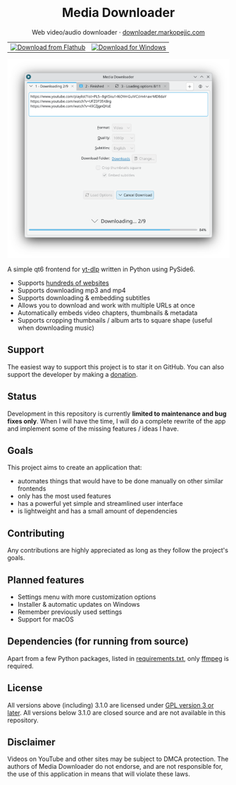 <div align="center">
  <br>
  <h1>Media Downloader</h1>
  <p>
    Web video/audio downloader
    ·
    <a href="https://downloader.markopejic.com/" target="_blank">downloader.markopejic.com</a>
  </p>
  <table>
    <tr>
      <td>
        <a href="https://flathub.org/apps/com.markopejic.downloader" target="_blank">
          <img width="150" alt="Download from Flathub" src="https://flathub.org/api/badge?locale=en">
        </a>
      </td>
      <td>
        <a href="https://github.com/markop404/media-downloader/releases" target="_blank">
          <img width="140" alt="Download for Windows" src="https://upload.wikimedia.org/wikipedia/commons/e/e2/Windows_logo_and_wordmark_-_2021.svg">
        </a>
      </td>
    </tr>
  </table>
  <img src="screenshots/kde-plasma-light.png" width="650px">
  <br>
</div>

A simple qt6 frontend for [yt-dlp](https://github.com/yt-dlp/yt-dlp) written in Python using PySide6.

- Supports [hundreds of websites](https://github.com/yt-dlp/yt-dlp/blob/master/supportedsites.md)
- Supports downloading mp3 and mp4
- Supports downloading & embedding subtitles
- Allows you to download and work with multiple URLs at once
- Automatically embeds video chapters, thumbnails & metadata
- Supports cropping thumbnails / album arts to square shape (useful when downloading music)

## Support

The easiest way to support this project is to star it on GitHub. You can also support the developer by making a [donation](https://downloader.markopejic.com/donate).

## Status

Development in this repository is currently **limited to maintenance and bug fixes only**. When I will have the time, I will do a complete rewrite of the app and implement some of the missing features / ideas I have.

## Goals

This project aims to create an application that:

- automates things that would have to be done manually on other similar frontends
- only has the most used features
- has a powerful yet simple and streamlined user interface
- is lightweight and has a small amount of dependencies

## Contributing

Any contributions are highly appreciated as long as they follow the project's goals.

## Planned features

- Settings menu with more customization options
- Installer & automatic updates on Windows
- Remember previously used settings
- Support for macOS

## Dependencies (for running from source)

Apart from a few Python packages, listed in [requirements.txt](./requirements.txt), only [ffmpeg](https://ffmpeg.org) is required.

## License

All versions above (including) 3.1.0 are licensed under [GPL version 3 or later](https://www.gnu.org/licenses/gpl-3.0.html). All versions below 3.1.0 are closed source and are not available in this repository.

## Disclaimer

Videos on YouTube and other sites may be subject to DMCA protection. The authors of Media Downloader do not endorse, and are not responsible for, the use of this application in means that will violate these laws.
